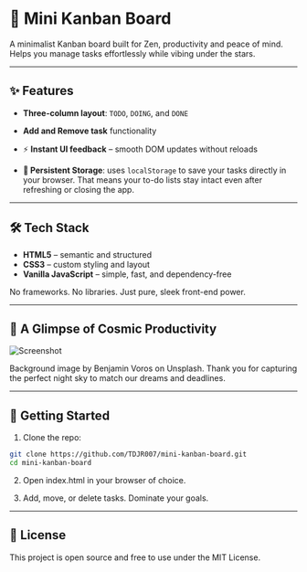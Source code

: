 # 🌌 Mini Kanban Board

A minimalist Kanban board built for Zen, productivity and peace of mind. Helps you manage tasks effortlessly while vibing under the stars.

---

## ✨ Features

- **Three-column layout**: `TODO`, `DOING`, and `DONE`
- **Add and Remove task** functionality

- ⚡ **Instant UI feedback** – smooth DOM updates without reloads

- **💾 Persistent Storage**: 
uses `localStorage` to save your tasks directly in your browser. That means your to-do lists stay intact even after refreshing or closing the app.

---

## 🛠️ Tech Stack

- **HTML5** – semantic and structured
- **CSS3** – custom styling and layout
- **Vanilla JavaScript** – simple, fast, and dependency-free

No frameworks. No libraries. Just pure, sleek front-end power.

---

## 📸 A Glimpse of Cosmic Productivity

![Screenshot](./MiniKanbanSample.png)

Background image by Benjamin Voros on Unsplash.
Thank you for capturing the perfect night sky to match our dreams and deadlines.

---

## 🚀 Getting Started

1. Clone the repo:

```bash
git clone https://github.com/TDJR007/mini-kanban-board.git
cd mini-kanban-board
```
2. Open index.html in your browser of choice.

3. Add, move, or delete tasks. Dominate your goals.

---

## 📜 License
This project is open source and free to use under the MIT License.
